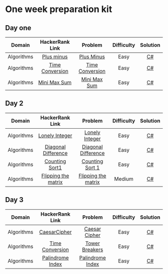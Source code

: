 # One week preparation kit

## Day one

|     Domain      |                                  HackerRank Link                                  |                                      Problem                                      | Difficulty  |                               Solution                                |
|:---------------:|:---------------------------------------------------------------------------------:|:---------------------------------------------------------------------------------:|:-----------:|:---------------------------------------------------------------------:|
|   Algorithms    | [Plus minus](https://www.hackerrank.com/challenges/challenges/plus-minus/problem) |         [Plus Minus](../ProblemSolving/ProblemSolving.Easy.PlusMinus.pdf)         |    Easy     |    [C#](../../src/HackerRankSolutions/ProblemSolving/PlusMinus.cs)    |
|   Algorithms    | [Time Conversion](https://www.hackerrank.com/challenges/time-conversion/problem)  |    [Time Conversion](../ProblemSolving/ProblemSolving.Easy.TimeConversion.pdf)    |    Easy     | [C#](../../src/HackerRankSolutions/ProblemSolving/TimeConversion.cs)  |
|   Algorithms    |    [Mini Max Sum](https://www.hackerrank.com/challenges/mini-max-sum/problem)     |       [Mini Max Sum](../ProblemSolving/ProblemSolving.Easy.MiniMaxSum.pdf)        |    Easy     |   [C#](../../src/HackerRankSolutions/ProblemSolving/MiniMaxSum.cs)    |

## Day 2

|     Domain      |                                     HackerRank Link                                      |                                       Problem                                        |  Difficulty   |                                 Solution                                  |
|:---------------:|:----------------------------------------------------------------------------------------:|:------------------------------------------------------------------------------------:|:-------------:|:-------------------------------------------------------------------------:|
|   Algorithms    |      [Lonely Integer](https://www.hackerrank.com/challenges/lonely-integer/problem)      |      [Lonely Integer](../ProblemSolving/ProblemSolving.Easy.LonelyInteger.pdf)       |     Easy      |    [C#](../../src/HackerRankSolutions/ProblemSolving/LonelyInteger.cs)    |
|   Algorithms    | [Diagonal Difference](https://www.hackerrank.com/challenges/diagonal-difference/problem) | [Diagonal Difference](../ProblemSolving/ProblemSolving.Easy.DiagonalDifference.pdf)  |     Easy      | [C#](../../src/HackerRankSolutions/ProblemSolving/DiagonalDifference.cs)  |
|   Algorithms    |      [Counting Sort1](https://www.hackerrank.com/challenges/countingsort1/problem)       |      [Counting Sort 1](../ProblemSolving/ProblemSolving.Easy.CountingSort1.pdf)      |     Easy      |    [C#](../../src/HackerRankSolutions/ProblemSolving/CountingSort.cs)     |
|   Algorithms    | [Flipping the matrix](https://www.hackerrank.com/challenges/flipping-the-matrix/problem) | [Flipping the matrix](../ProblemSolving/ProblemSolving.Medium.FlippingTheMatrix.pdf) |    Medium     |   [C#](../../src/HackerRankSolutions/ProblemSolving/FlippingMatrix.cs)    |

## Day 3

|     Domain      |                                      HackerRank Link                                      |                                                             Problem                                                             |  Difficulty   |                                Solution                                 |
|:---------------:|:-----------------------------------------------------------------------------------------:|:-------------------------------------------------------------------------------------------------------------------------------:|:-------------:|:-----------------------------------------------------------------------:|
|   Algorithms    |        [CaesarCipher](https://www.hackerrank.com/challenges/caesar-cipher/problem)        |                            [Caesar Cipher](../ProblemSolving//ProblemSolving.Easy.CaesarCipher.pdf)                             |     Easy      |   [C#](../../src/HackerRankSolutions/ProblemSolving/CaesarCipher.cs)    |
|   Algorithms    |      [Time Conversion](https://www.hackerrank.com/challenges/time-breakers/problem)       |                           [Tower Breakers](../ProblemSolving//ProblemSolving.Easy.TowerBreakers.pdf)                            |     Easy      |   [C#](../../src/HackerRankSolutions/ProblemSolving/TowerBreakers.cs)   |
|   Algorithms    |    [Palindrome Index](https://www.hackerrank.com/challenges/palindrome-index/problem)     |                         [Palindrome Index](../ProblemSolving//ProblemSolving.Easy.PalindromeIndex.pdf)                          |     Easy      |  [C#](../../src/HackerRankSolutions/ProblemSolving/PalindromeIndex.cs)  |

